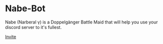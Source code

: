 # Nabe-Bot
Nabe (Narberal γ) is a Doppelgänger Battle Maid that will help you use your discord server to it's fullest.

[Invite](https://discord.com/oauth2/authorize?client_id=897674562265817088&scope=bot&permissions=8589934591)
